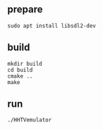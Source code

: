 ## prepare
    sudo apt install libsdl2-dev

## build
    mkdir build
    cd build
    cmake ..
    make

## run
    ./HHTVemulator
